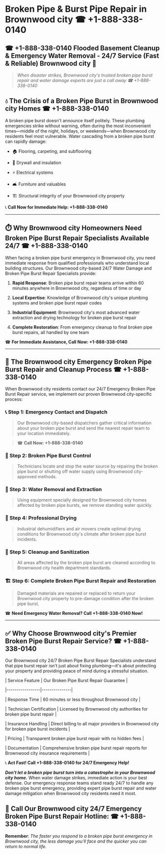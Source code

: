 # Broken Pipe & Burst Pipe Repair in Brownwood city ☎ +1-888-338-0140  
## ☎ +1-888-338-0140 Flooded Basement Cleanup & Emergency Water Removal - 24/7 Service (Fast & Reliable) Brownwood city 🚨  

> *When disaster strikes, Brownwood city's trusted broken pipe burst repair and water damage experts are just a call away ☎ +1-888-338-0140*  

## 💧 The Crisis of a Broken Pipe Burst in Brownwood city Homes ☎ +1-888-338-0140  

A broken pipe burst doesn't announce itself politely. These plumbing emergencies strike without warning, often during the most inconvenient times—middle of the night, holidays, or weekends—when Brownwood city residents feel most vulnerable. Water cascading from a broken pipe burst can rapidly damage:  

* 🏠 Flooring, carpeting, and subflooring  
* 🧱 Drywall and insulation  
* ⚡ Electrical systems  
* 🛋️ Furniture and valuables  
* 🏗️ Structural integrity of your Brownwood city property  

📞 **Call Now for Immediate Help: +1-888-338-0140**  

---  

## ⏱️ Why Brownwood city Homeowners Need Broken Pipe Burst Repair Specialists Available 24/7 ☎ +1-888-338-0140  

When facing a broken pipe burst emergency in Brownwood city, you need immediate response from qualified professionals who understand local building structures. Our Brownwood city-based 24/7 Water Damage and Broken Pipe Burst Repair Specialists provide:  

1. **Rapid Response**: Broken pipe burst repair teams arrive within 60 minutes anywhere in Brownwood city, regardless of time or day  
2. **Local Expertise**: Knowledge of Brownwood city's unique plumbing systems and broken pipe burst repair codes  
3. **Industrial Equipment**: Brownwood city's most advanced water extraction and drying technology for broken pipe burst repair  
4. **Complete Restoration**: From emergency cleanup to final broken pipe burst repairs, all handled by one team  

☎ **For Immediate Assistance, Call Now: +1-888-338-0140**  

---  

## 🔧 The Brownwood city Emergency Broken Pipe Burst Repair and Cleanup Process ☎ +1-888-338-0140  

When Brownwood city residents contact our 24/7 Emergency Broken Pipe Burst Repair service, we implement our proven Brownwood city-specific process:  

### 📞 Step 1: Emergency Contact and Dispatch  
> Our Brownwood city-based dispatchers gather critical information about your broken pipe burst and send the nearest repair team to your location immediately.  
> ☎ **Call Now: +1-888-338-0140**  

### 🚿 Step 2: Broken Pipe Burst Control  
> Technicians locate and stop the water source by repairing the broken pipe burst or shutting off water supply using Brownwood city-approved methods.  

### 🌊 Step 3: Water Removal and Extraction  
> Using equipment specially designed for Brownwood city homes affected by broken pipe bursts, we remove standing water quickly.  

### 💨 Step 4: Professional Drying  
> Industrial dehumidifiers and air movers create optimal drying conditions for Brownwood city's climate after broken pipe burst incidents.  

### 🧼 Step 5: Cleanup and Sanitization  
> All areas affected by the broken pipe burst are cleaned according to Brownwood city health department standards.  

### 🏗️ Step 6: Complete Broken Pipe Burst Repair and Restoration  
> Damaged materials are repaired or replaced to return your Brownwood city property to pre-damage condition after the broken pipe burst.  

☎ **Need Emergency Water Removal? Call +1-888-338-0140 Now!**  

---  

## ✅ Why Choose Brownwood city's Premier Broken Pipe Burst Repair Service? ☎ +1-888-338-0140  

Our Brownwood city 24/7 Broken Pipe Burst Repair Specialists understand that pipe burst repair isn't just about fixing plumbing—it's about protecting your property and providing peace of mind during a stressful situation.  

| Service Feature | Our Broken Pipe Burst Repair Guarantee |  
|-----------------|---------------|  
| Response Time | 60 minutes or less throughout Brownwood city |  
| Technician Certification | Licensed by Brownwood city authorities for broken pipe burst repair |  
| Insurance Handling | Direct billing to all major providers in Brownwood city for broken pipe burst incidents |  
| Pricing | Transparent broken pipe burst repair with no hidden fees |  
| Documentation | Comprehensive broken pipe burst repair reports for Brownwood city insurance requirements |  

📞 **Act Fast! Call +1-888-338-0140 for 24/7 Emergency Help!**  

***Don't let a broken pipe burst turn into a catastrophe in your Brownwood city home.*** When water damage strikes, immediate action is your best defense. Our emergency response teams stand ready 24/7 to handle any broken pipe burst emergency, providing expert pipe burst repair and water damage mitigation when Brownwood city residents need it most.  

## 📱 Call Our Brownwood city 24/7 Emergency Broken Pipe Burst Repair Hotline: ☎ +1-888-338-0140  

**Remember**: *The faster you respond to a broken pipe burst emergency in Brownwood city, the less damage you'll face and the quicker you can return to normal life.*